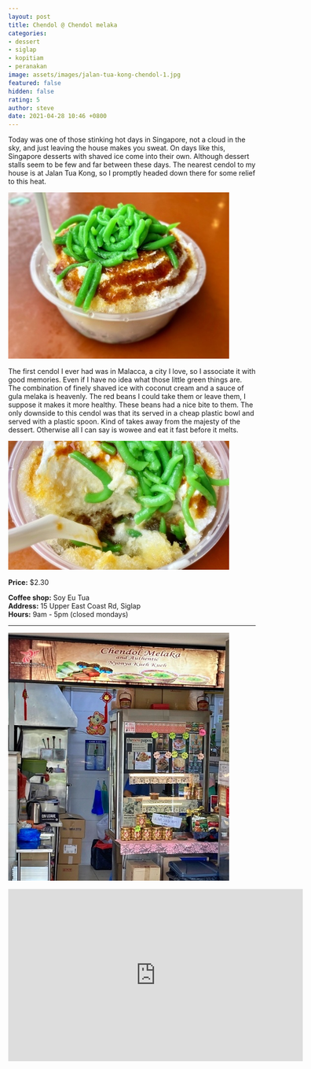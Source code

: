 ```yaml
---
layout: post
title: Chendol @ Chendol melaka
categories:
- dessert
- siglap
- kopitiam
- peranakan
image: assets/images/jalan-tua-kong-chendol-1.jpg
featured: false
hidden: false
rating: 5
author: steve
date: 2021-04-28 10:46 +0800
---
```

Today was one of those stinking hot days in Singapore, not a cloud in the sky, and just leaving the house makes you sweat. On days like this, Singapore desserts with shaved ice come into their own. Although dessert stalls seem to be few and far between these days. The nearest cendol to my house is at Jalan Tua Kong, so I promptly headed down there for some relief to this heat.

![Cendol](/assets/images/jalan-tua-kong-chendol-4.jpg "Cendol")

The first cendol I ever had was in Malacca, a city I love, so I associate it with good memories. Even if I have no idea what those little green things are. The combination of finely shaved ice with coconut cream and a sauce of gula melaka is heavenly. The red beans I could take them or leave them, I suppose it makes it more healthy. These beans had a nice bite to them. The only downside to this cendol was that its served in a cheap plastic bowl and served with a plastic spoon. Kind of takes away from the majesty of the dessert. Otherwise all I can say is wowee and eat it fast before it melts.

![Cendol closeup](/assets/images/jalan-tua-kong-chendol-2.jpg "Cendol closeup")

**Price:** $2.30  

**Coffee shop:** Soy Eu Tua  
**Address:** 15 Upper East Coast Rd, Siglap  
**Hours:** 9am - 5pm (closed mondays)

***  

![Cendol melaka](/assets/images/jalan-tua-kong-chendol-3.jpg "Cendol melaka")

<iframe src="https://www.google.com/maps/embed?pb=!1m14!1m8!1m3!1d15955.08339107152!2d103.9257479!3d1.312931!3m2!1i1024!2i768!4f13.1!3m3!1m2!1s0x0%3A0x2e291e2efa1806eb!2sSoy%20Eu%20Tua%20Coffee%20Shop!5e0!3m2!1sen!2ssg!4v1617203534419!5m2!1sen!2ssg" width="600" height="350" style="border:0;" allowfullscreen="" loading="lazy"></iframe>